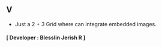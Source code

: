 ## V
- Just a 2 + 3 Grid where can integrate embedded images.
#### **[ Developer : Blesslin Jerish R ]**
